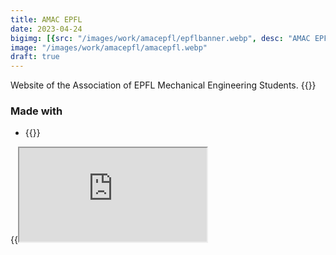 ```yaml
---
title: AMAC EPFL
date: 2023-04-24
bigimg: [{src: "/images/work/amacepfl/epflbanner.webp", desc: "AMAC EPFL"}]
image: "/images/work/amacepfl/amacepfl.webp"
draft: true
---
```


Website of the Association of EPFL Mechanical Engineering Students. <!--more--> {{<link href="https://amacepfl.ch" class="badge" inner="amacepfl.ch" target="_blank" >}}

### Made with
- {{<link target="_blank" href="https://gohugo.io/" class="btn btn-danger" inner="GoHugo" >}}

{{<iframe src="https://amacepfl.ch" class="w-100" >}}